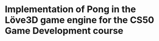 
<h1 class="code-line" data-line-start=0 data-line-end=1 ><a id="Implementation_of_Pong_in_the_Lve3D_game_engine_for_the_CS50_Game_Development_course_0"></a>Implementation of Pong in the Löve3D game engine for the CS50 Game Development course</h1> 
